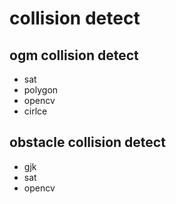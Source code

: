 # collision detect

## ogm collision detect

+ sat
+ polygon
+ opencv
+ cirlce

## obstacle collision detect

+ gjk
+ sat 
+ opencv

